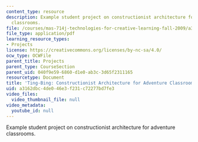 ```yaml
---
content_type: resource
description: Example student project on constructionist architecture for adventure
  classrooms.
file: /courses/mas-714j-technologies-for-creative-learning-fall-2009/a3162dbc4de046e3f231c72277bd7fe3_MITMAS_714JF09_proj2_brief.pdf
file_type: application/pdf
learning_resource_types:
- Projects
license: https://creativecommons.org/licenses/by-nc-sa/4.0/
ocw_type: OCWFile
parent_title: Projects
parent_type: CourseSection
parent_uid: 040f9e59-6860-d1e0-ab3c-3d65f2311165
resourcetype: Document
title: 'Ting-Bing: Constructionist Architecture for Adventure Classrooms'
uid: a3162dbc-4de0-46e3-f231-c72277bd7fe3
video_files:
  video_thumbnail_file: null
video_metadata:
  youtube_id: null
---
```

Example student project on constructionist architecture for adventure classrooms.